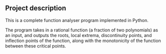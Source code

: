 ## Project description

This is a complete function analyser program implemented in Python.

The program takes in a rational function (a fraction of two polynomials) as an input, and outputs the roots, local extrema, discontinuity points, and inflection points of the function, along with the monotonicity of the function between these critical points.
